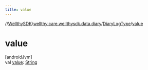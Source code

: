 ```yaml
---
title: value
---
```

//[WellthySDK](../../../index.html)/[wellthy.care.wellthysdk.data.diary](../index.html)/[DiaryLogType](index.html)/[value](value.html)



# value



[androidJvm]\
val [value](value.html): [String](https://kotlinlang.org/api/latest/jvm/stdlib/kotlin/-string/index.html)




